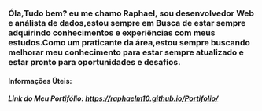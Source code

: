 ### Óla,Tudo bem? eu me chamo Raphael, sou desenvolvedor Web e análista de dados,estou sempre em Busca de estar sempre adquirindo conhecimentos e experiências com meus estudos.Como um praticante da área,estou sempre buscando melhorar meu conhecimento para estar sempre atualizado e estar pronto para oportunidades e desafios.

#### Informações Úteis:

##### Link do Meu Portifólio: https://raphaelm10.github.io/Portifolio/
